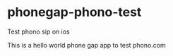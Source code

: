 phonegap-phono-test
===================

Test phono sip on ios

This is a hello world phone gap app to test phono.com
